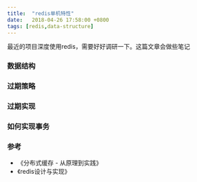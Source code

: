 ```yaml
---
title:  "redis单机特性"
date:   2018-04-26 17:58:00 +0800
tags: [redis,data-structure]
---
```


最近的项目深度使用redis，需要好好调研一下。这篇文章会做些笔记

### 数据结构



### 过期策略



### 过期实现

### 如何实现事务

### 参考

- 《分布式缓存 - 从原理到实践》
- 《redis设计与实现》
